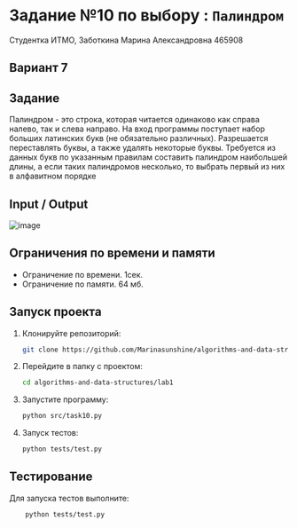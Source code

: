 # Задание №10 по выбору  : `Палиндром`
Студентка ИТМО,  Заботкина Марина Александровна 465908

## Вариант 7

## Задание 
Палиндром - это строка, которая читается одинаково как справа налево, так и
слева направо.
На вход программы поступает набор больших латинских букв (не обязательно
различных). Разрешается переставлять буквы, а также удалять некоторые буквы.
Требуется из данных букв по указанным правилам составить палиндром наибольшей длины, а если таких палиндромов несколько, то выбрать первый из них в
алфавитном порядке

## Input / Output 

![image](https://github.com/user-attachments/assets/c0666e66-6c17-4e1b-9faf-f614b60be4ed)

## Ограничения по времени и памяти

- Ограничение по времени. 1сек.
- Ограничение по памяти. 64 мб.


## Запуск проекта
1. Клонируйте репозиторий:
   ```bash
   git clone https://github.com/Marinasunshine/algorithms-and-data-structures.git
   ```
2. Перейдите в папку с проектом:
   ```bash
   cd algorithms-and-data-structures/lab1
   ```
3. Запустите программу:
   ```bash
   python src/task10.py
   ```

4. Запуск тестов:
   ```bash
   python tests/test.py
   ```


## Тестирование
Для запуска тестов выполните:
```bash
    python tests/test.py
```
